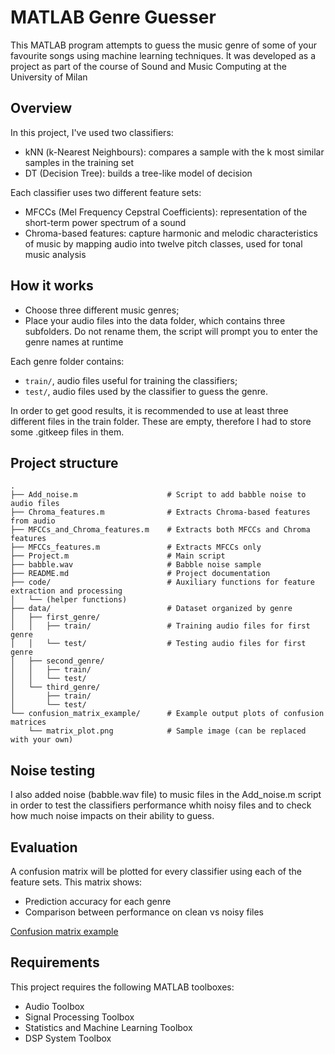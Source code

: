 # MATLAB Genre Guesser

This MATLAB program attempts to guess the music genre of some of your favourite songs using machine learning techniques. It was developed as a project as part of the course of Sound and Music Computing at the University of Milan

## Overview
In this project, I've used two classifiers:
 - kNN (k-Nearest Neighbours): compares a sample with the k most similar samples in the training set
 - DT (Decision Tree): builds a tree-like model of decision

Each classifier uses two different feature sets:
- MFCCs (Mel Frequency Cepstral Coefficients): representation of the short-term power spectrum of a sound
- Chroma-based features: capture harmonic and melodic characteristics of music by mapping audio into twelve pitch classes, used for tonal music analysis

## How it works
- Choose three different music genres;
- Place your audio files into the data folder, which contains three subfolders. Do not rename them, the script will prompt you to enter the genre names at runtime

Each genre folder contains:
- ```train/```, audio files useful for training the classifiers;
- ```test/```, audio files used by the classifier to guess the genre.

In order to get good results, it is recommended to use at least three different files in the train folder. These are empty, therefore I had to store some .gitkeep files in them.

## Project structure
```
.
├── Add_noise.m                    # Script to add babble noise to audio files
├── Chroma_features.m              # Extracts Chroma-based features from audio
├── MFCCs_and_Chroma_features.m    # Extracts both MFCCs and Chroma features
├── MFCCs_features.m               # Extracts MFCCs only
├── Project.m                      # Main script
├── babble.wav                     # Babble noise sample
├── README.md                      # Project documentation
├── code/                          # Auxiliary functions for feature extraction and processing
│   └── (helper functions)
├── data/                          # Dataset organized by genre
│   ├── first_genre/
│   │   ├── train/                 # Training audio files for first genre
│   │   └── test/                  # Testing audio files for first genre
│   ├── second_genre/
│   │   ├── train/
│   │   └── test/
│   └── third_genre/
│       ├── train/
│       └── test/
└── confusion_matrix_example/      # Example output plots of confusion matrices
    └── matrix_plot.png            # Sample image (can be replaced with your own)
```

## Noise testing
I also added noise (babble.wav file) to music files in the Add_noise.m script in order to test the classifiers performance whith noisy files and to check how much noise impacts on their ability to guess.

## Evaluation
A confusion matrix will be plotted for every classifier using each of the feature sets. This matrix shows:
- Prediction accuracy for each genre
- Comparison between performance on clean vs noisy files

[Confusion matrix example](confusion_matrix_example/matrix_plot.png)

## Requirements
This project requires the following MATLAB toolboxes:
- Audio Toolbox
- Signal Processing Toolbox
- Statistics and Machine Learning Toolbox
- DSP System Toolbox
